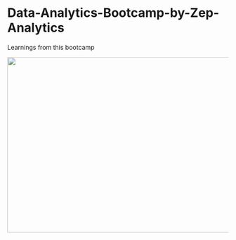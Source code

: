# Data-Analytics-Bootcamp-by-Zep-Analytics
Learnings from this bootcamp

<img src="https://cdn.dribbble.com/users/20368/screenshots/4012238/data_scene.gif" width=1900 height=400>
